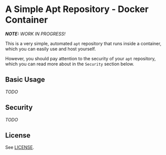 # A Simple Apt Repository - Docker Container

***NOTE:*** *WORK IN PROGRESS!*

This is a very simple, automated `apt` repository that runs inside a container, which you can easily use and host yourself.

However, you should pay attention to the security of your `apt` repository, which you can read more about in the `Security` section below.

## Basic Usage

*TODO*

## Security

*TODO*

## License

See [LICENSE](LICENSE).
